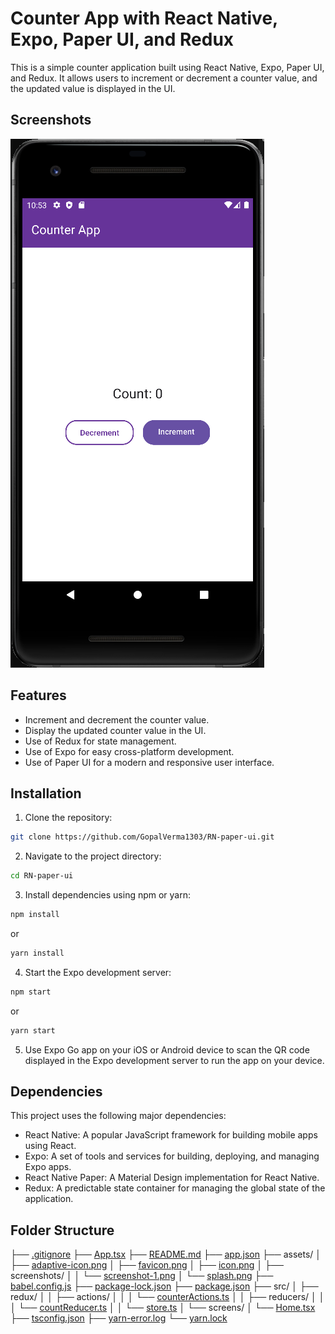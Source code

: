 # Counter App with React Native, Expo, Paper UI, and Redux

This is a simple counter application built using React Native, Expo, Paper UI, and Redux. It allows users to increment or decrement a counter value, and the updated value is displayed in the UI.

## Screenshots

![Counter App Screenshot 1](assets/screenshots/screenshot-1.png)

## Features

- Increment and decrement the counter value.
- Display the updated counter value in the UI.
- Use of Redux for state management.
- Use of Expo for easy cross-platform development.
- Use of Paper UI for a modern and responsive user interface.

## Installation

1. Clone the repository:
```bash
git clone https://github.com/GopalVerma1303/RN-paper-ui.git
```

2. Navigate to the project directory:

```bash
cd RN-paper-ui
```

3. Install dependencies using npm or yarn:
```bash
npm install
``` 
or
```bash
yarn install
``` 

4. Start the Expo development server:
```bash
npm start
``` 
or
```bash
yarn start
``` 


5. Use Expo Go app on your iOS or Android device to scan the QR code displayed in the Expo development server to run the app on your device.

## Dependencies

This project uses the following major dependencies:

- React Native: A popular JavaScript framework for building mobile apps using React.
- Expo: A set of tools and services for building, deploying, and managing Expo apps.
- React Native Paper: A Material Design implementation for React Native.
- Redux: A predictable state container for managing the global state of the application.

## Folder Structure
├── [.gitignore](.gitignore)
├── [App.tsx](App.tsx)
├── [README.md](README.md)
├── [app.json](app.json)
├── assets/
│  ├── [adaptive-icon.png](assets/adaptive-icon.png)
│  ├── [favicon.png](assets/favicon.png)
│  ├── [icon.png](assets/icon.png)
│  ├── screenshots/
│  │  └── [screenshot-1.png](assets/screenshots/screenshot-1.png)
│  └── [splash.png](assets/splash.png)
├── [babel.config.js](babel.config.js)
├── [package-lock.json](package-lock.json)
├── [package.json](package.json)
├── src/
│  ├── redux/
│  │  ├── actions/
│  │  │  └── [counterActions.ts](src/redux/actions/counterActions.ts)
│  │  ├── reducers/
│  │  │  └── [countReducer.ts](src/redux/reducers/countReducer.ts)
│  │  └── [store.ts](src/redux/store.ts)
│  └── screens/
│     └── [Home.tsx](src/screens/Home.tsx)
├── [tsconfig.json](tsconfig.json)
├── [yarn-error.log](yarn-error.log)
└── [yarn.lock](yarn.lock)



